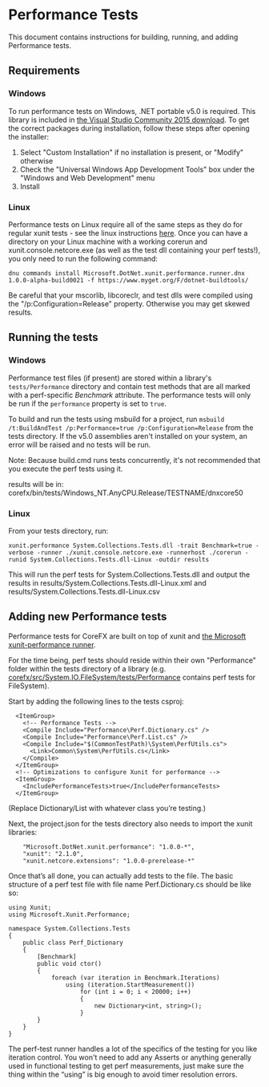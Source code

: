 Performance Tests
======================

This document contains instructions for building, running, and adding Performance tests. 

Requirements
--------------------
### Windows
To run performance tests on Windows, .NET portable v5.0 is required. This library is included in [the Visual Studio Community 2015 download](https://www.visualstudio.com/products/visual-studio-community-vs). To get the correct packages during installation, follow these steps after opening the installer:
1. Select "Custom Installation" if no installation is present, or "Modify" otherwise
2. Check the "Universal Windows App Development Tools" box under the "Windows and Web Development" menu
3. Install
### Linux
Performance tests on Linux require all of the same steps as they do for regular xunit tests - see the linux instructions [here](https://github.com/dotnet/corefx/blob/master/Documentation/building/unix-instructions.md). Once you can have a directory on your Linux machine with a working corerun and xunit.console.netcore.exe (as well as the test dll containing your perf tests!), you only need to run the following command:

`dnu commands install Microsoft.DotNet.xunit.performance.runner.dnx 1.0.0-alpha-build0021 -f https://www.myget.org/F/dotnet-buildtools/`

Be careful that your mscorlib, libcoreclr, and test dlls were compiled using the "/p:Configuration=Release" property. Otherwise you may get skewed results.

Running the tests
-----------
### Windows
Performance test files (if present) are stored within a library's ```tests/Performance``` directory and contain test methods that are all marked with a perf-specific *Benchmark* attribute. The performance tests will only be run if the ```performance``` property is set to ```true```.

To build and run the tests using msbuild for a project, run ```msbuild /t:BuildAndTest /p:Performance=true /p:Configuration=Release``` from the tests directory. If the v5.0 assemblies aren't installed on your system, an error will be raised and no tests will be run.

Note: Because build.cmd runs tests concurrently, it's not recommended that you execute the perf tests using it.

results will be in: corefx/bin/tests/Windows_NT.AnyCPU.Release/TESTNAME/dnxcore50
### Linux
From your tests directory, run:
```
xunit.performance System.Collections.Tests.dll -trait Benchmark=true -verbose -runner ./xunit.console.netcore.exe -runnerhost ./corerun -runid System.Collections.Tests.dll-Linux -outdir results
```

This will run the perf tests for System.Collections.Tests.dll and output the results in results/System.Collections.Tests.dll-Linux.xml and results/System.Collections.Tests.dll-Linux.csv

Adding new Performance tests
-----------
Performance tests for CoreFX are built on top of xunit and [the Microsoft xunit-performance runner](https://github.com/Microsoft/xunit-performance/). 

For the time being, perf tests should reside within their own "Performance" folder within the tests directory of a library (e.g. [corefx/src/System.IO.FileSystem/tests/Performance](https://github.com/dotnet/corefx/tree/master/src/System.IO.FileSystem/tests/Performance) contains perf tests for FileSystem).

Start by adding the following lines to the tests csproj:
```
  <ItemGroup>
    <!-- Performance Tests -->
    <Compile Include="Performance\Perf.Dictionary.cs" />
    <Compile Include="Performance\Perf.List.cs" />
    <Compile Include="$(CommonTestPath)\System\PerfUtils.cs">
      <Link>Common\System\PerfUtils.cs</Link>
    </Compile>
  </ItemGroup>
  <!-- Optimizations to configure Xunit for performance -->
  <ItemGroup>
    <IncludePerformanceTests>true</IncludePerformanceTests>
  </ItemGroup>
```
(Replace Dictionary/List with whatever class you’re testing.)

Next, the project.json for the tests directory also needs to import the xunit libraries:

```
    "Microsoft.DotNet.xunit.performance": "1.0.0-*",
    "xunit": "2.1.0",  
    "xunit.netcore.extensions": "1.0.0-prerelease-*"  
```
Once that’s all done, you can actually add tests to the file. The basic structure of a perf test file with file name Perf.Dictionary.cs should be like so:
```
using Xunit;
using Microsoft.Xunit.Performance;

namespace System.Collections.Tests
{
    public class Perf_Dictionary
    {
        [Benchmark]
        public void ctor()
        {
            foreach (var iteration in Benchmark.Iterations)
                using (iteration.StartMeasurement())
                    for (int i = 0; i < 20000; i++)
                    {
                        new Dictionary<int, string>();
                    }
        }
    }
}
```
The perf-test runner handles a lot of the specifics of the testing for you like iteration control. You won't need to add any Asserts or anything generally used in functional testing to get perf measurements, just make sure the thing within the “using” is big enough to avoid timer resolution errors.

